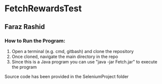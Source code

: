 # FetchRewardsTest
## Faraz Rashid

### How to Run the Program:

1. Open a terminal (e.g. cmd, gitbash) and clone the repository
2. Once cloned, navigate the main directory in the repo
3. Since this is a Java program you can use "java -jar Fetch.jar" to execute the program

Source code has been provided in the SeleniumProject folder
